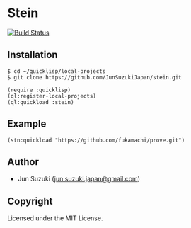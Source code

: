 # Stein
[![Build Status](https://travis-ci.org/JunSuzukiJapan/stein.svg?branch=master)](https://travis-ci.org/JunSuzukiJapan/stein)


## Installation

```bash:shell
$ cd ~/quicklisp/local-projects
$ git clone https://github.com/JunSuzukiJapan/stein.git
```

```lisp:lisp
(require :quicklisp)
(ql:register-local-projects)
(ql:quickload :stein)
```

## Example

```lisp:example
(stn:quickload "https://github.com/fukamachi/prove.git")
```

## Author

* Jun Suzuki (jun.suzuki.japan@gmail.com)

## Copyright

Licensed under the MIT License.

